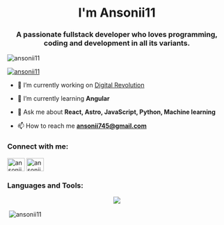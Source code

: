 <h1 align="center">I'm Ansonii11</h1>
<h3 align="center">A passionate fullstack developer who loves programming, coding and development in all its variants.</h3>

<p align="left"> <img src="https://komarev.com/ghpvc/?username=ansonii11&label=Profile%20views&color=0e75b6&style=flat" alt="ansonii11" /> </p>

<p align="left"> <a href="https://github.com/ryo-ma/github-profile-trophy"><img src="https://github-profile-trophy.vercel.app/?username=ansonii11" alt="ansonii11" /></a> </p>

- 🔭 I’m currently working on [Digital Revolution](https://github.com/Ansonii11/Digital_Revolution)

- 🌱 I’m currently learning **Angular**

- 💬 Ask me about **React, Astro, JavaScript, Python, Machine learning**

- 📫 How to reach me **ansonii745@gmail.com**

<h3 align="left">Connect with me:</h3>
<p align="left"><a href="https://twitter.com/ansonii11" target="blank"><img align="center" src="https://raw.githubusercontent.com/rahuldkjain/github-profile-readme-generator/master/src/images/icons/Social/twitter.svg" alt="ansonii11" height="30" width="40" /></a>
<a href="https://instagram.com/ansonii.11" target="blank"><img align="center" src="https://raw.githubusercontent.com/rahuldkjain/github-profile-readme-generator/master/src/images/icons/Social/instagram.svg" alt="ansonii.11" height="30" width="40" /></a>
</p>

<h3 align="left">Languages and Tools:</h3>
<p align="center">
  <a href="https://skillicons.dev">
    <img src="https://skillicons.dev/icons?i=git,docker,linux,ubuntu,pnpm,npm,bash,github,vscode,figma,blender,notion,obsidian,codepen,replit,ps,js,ts,py,react,angular,html,htmx,css,tailwind,nodejs,firebase,cloudflare,fastapi,gcp,flutter,django,tensorflow,pytorch,sklearn,fastapi,mongodb,mysql,sqlite,postgres,cassandra,matlab,grafana,astro,nextjs&perline=14" />
  </a>
</p>

<p>&nbsp;<img align="center" src="https://github-readme-stats.vercel.app/api?username=ansonii11&show_icons=true&locale=en" alt="ansonii11" /></p>

